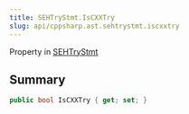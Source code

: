 ```yaml
---
title: SEHTryStmt.IsCXXTry
slug: api/cppsharp.ast.sehtrystmt.iscxxtry
---
```

Property in [SEHTryStmt](/api/cppsharp/ast/sehtrystmt)

## Summary



```csharp
public bool IsCXXTry { get; set; }
```


